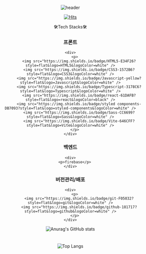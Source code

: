 <div align="center">

![header](https://capsule-render.vercel.app/api?type=Waving&color=gradient&customColorList=21,22,23&height=300&section=header&text=Welcome%20LK1's%20GitHub&fontAlign=48&fontAlignY=35&_render&animation=fadeIn)

[![Hits](https://hits.seeyoufarm.com/api/count/incr/badge.svg?url=https%3A%2F%2Fgithub.com%2Fsstipdev%2Fhit-counter&count_bg=%2369CF7D&title_bg=%234F3838&icon=eclipsemosquitto.svg&icon_color=%23D1BD73&title=visitant&edge_flat=false)](https://hits.seeyoufarm.com)

🛠Tech Stacks🛠

### 프론트

    <div>
    	<p>
    		<img src="https://img.shields.io/badge/HTML5-E34F26?style=flat&logo=HTML5&logoColor=white" />
    		<img src="https://img.shields.io/badge/CSS3-1572B6?style=flat&logo=CSS3&logoColor=white" />
    		<img src="https://img.shields.io/badge/Javascript-yellow?style=flat&logo=Javascript&logoColor=white" />
    		<img src="https://img.shields.io/badge/Typescript-3178C6?style=flat&logo=Typescript&logoColor=white" />
    		<img src="https://img.shields.io/badge/react-61DAFB?style=flat&logo=react&logoColor=black" />
    		<img src="https://img.shields.io/badge/styled components-DB7093?style=flat&logo=styled-components&logoColor=white" />
    		<img src="https://img.shields.io/badge/Sass-CC6699?style=flat&logo=Sass&logoColor=white" />
            <img src="https://img.shields.io/badge/Vite-646CFF?style=flat&logo=Vite&logoColor=white" />
    	</p>
    </div>

### 백엔드

    <div>
    	<p>firebase</p>
    </div>

### 버전관리/배포

    <div>
    	<p>
    		<img src="https://img.shields.io/badge/git-F05032?style=flat&logo=git&logoColor=white" />
    		<img src="https://img.shields.io/badge/github-181717?style=flat&logo=github&logoColor=white" />
    	</p>
    </div>

![Anurag's GitHub stats](https://github-readme-stats.vercel.app/api?username=sstipdev&show_icons=true&theme=city_lights)

#

![Top Langs](https://github-readme-stats.vercel.app/api/top-langs/?username=sstipdev&layout=compact&theme=vue-dark)

</div>
